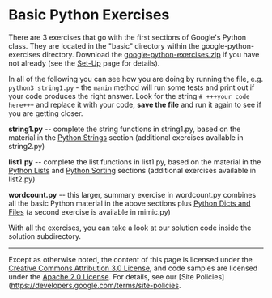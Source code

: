 Basic Python Exercises
======================

There are 3 exercises that go with the first sections of Google's Python
class. They are located in the "basic" directory within the
google-python-exercises directory. Download the
[google-python-exercises.zip](https://github.com/AstunTechnology/python-basics-exercises/archive/master.zip)
if you have not already (see the
[Set-Up](set-up) page for
details).

In all of the following you can see how you are doing by running the file, e.g.
`python3 string1.py` - the `manin` method will run some tests and print out if
your code produces the right answer. Look for the string `# +++your code here+++` 
and replace it with your code, **save the file** and run it again to see if you
are getting closer.

**string1.py** -- complete the string functions in string1.py, based
on the material in the [Python Strings](strings) section (additional
exercises available in string2.py)

**list1.py** -- complete the list functions in list1.py, based on the
material in the [Python
Lists](lists) and [Python
Sorting](sorting) sections
(additional exercises available in list2.py)

**wordcount.py** -- this larger, summary exercise in wordcount.py
combines all the basic Python material in the above sections plus
[Python Dicts and
Files](dict-files) (a second
exercise is available in mimic.py)

With all the exercises, you can take a look at our solution code inside
the solution subdirectory.

----

Except as otherwise noted, the content of this page is licensed under
the [Creative Commons Attribution 3.0
License](http://creativecommons.org/licenses/by/3.0/), and code samples
are licensed under the [Apache 2.0
License](http://www.apache.org/licenses/LICENSE-2.0). For details, see
our [Site Policies](https://developers.google.com/terms/site-policies.
